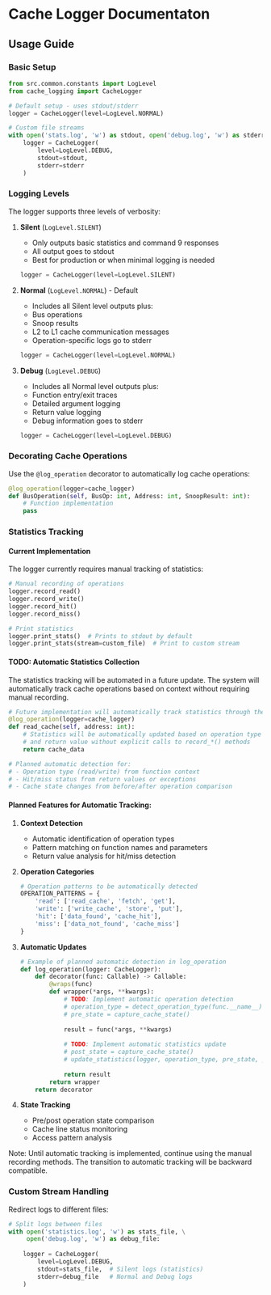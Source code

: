 # Cache Logger Documentaton

## Usage Guide

### Basic Setup
```python
from src.common.constants import LogLevel
from cache_logging import CacheLogger

# Default setup - uses stdout/stderr
logger = CacheLogger(level=LogLevel.NORMAL)

# Custom file streams
with open('stats.log', 'w') as stdout, open('debug.log', 'w') as stderr:
    logger = CacheLogger(
        level=LogLevel.DEBUG,
        stdout=stdout,
        stderr=stderr
    )
```

### Logging Levels
The logger supports three levels of verbosity:

1. **Silent** (`LogLevel.SILENT`)
   - Only outputs basic statistics and command 9 responses
   - All output goes to stdout
   - Best for production or when minimal logging is needed
   ```python
   logger = CacheLogger(level=LogLevel.SILENT)
   ```

2. **Normal** (`LogLevel.NORMAL`) - Default
   - Includes all Silent level outputs plus:
   - Bus operations
   - Snoop results
   - L2 to L1 cache communication messages
   - Operation-specific logs go to stderr
   ```python
   logger = CacheLogger(level=LogLevel.NORMAL)
   ```

3. **Debug** (`LogLevel.DEBUG`)
   - Includes all Normal level outputs plus:
   - Function entry/exit traces
   - Detailed argument logging
   - Return value logging
   - Debug information goes to stderr
   ```python
   logger = CacheLogger(level=LogLevel.DEBUG)
   ```

### Decorating Cache Operations
Use the `@log_operation` decorator to automatically log cache operations:

```python
@log_operation(logger=cache_logger)
def BusOperation(self, BusOp: int, Address: int, SnoopResult: int):
    # Function implementation
    pass
```


### Statistics Tracking

#### Current Implementation
The logger currently requires manual tracking of statistics:

```python
# Manual recording of operations
logger.record_read()
logger.record_write()
logger.record_hit()
logger.record_miss()

# Print statistics
logger.print_stats()  # Prints to stdout by default
logger.print_stats(stream=custom_file)  # Print to custom stream
```

#### TODO: Automatic Statistics Collection
The statistics tracking will be automated in a future update. The system will automatically track cache operations based on context without requiring manual recording.

```python
# Future implementation will automatically track statistics through the decorator
@log_operation(logger=cache_logger)
def read_cache(self, address: int):
    # Statistics will be automatically updated based on operation type
    # and return value without explicit calls to record_*() methods
    return cache_data

# Planned automatic detection for:
# - Operation type (read/write) from function context
# - Hit/miss status from return values or exceptions
# - Cache state changes from before/after operation comparison
```

#### Planned Features for Automatic Tracking:
1. **Context Detection**
   - Automatic identification of operation types
   - Pattern matching on function names and parameters
   - Return value analysis for hit/miss detection

2. **Operation Categories**
   ```python
   # Operation patterns to be automatically detected
   OPERATION_PATTERNS = {
       'read': ['read_cache', 'fetch', 'get'],
       'write': ['write_cache', 'store', 'put'],
       'hit': ['data_found', 'cache_hit'],
       'miss': ['data_not_found', 'cache_miss']
   }
   ```

3. **Automatic Updates**
   ```python
   # Example of planned automatic detection in log_operation
   def log_operation(logger: CacheLogger):
       def decorator(func: Callable) -> Callable:
           @wraps(func)
           def wrapper(*args, **kwargs):
               # TODO: Implement automatic operation detection
               # operation_type = detect_operation_type(func.__name__)
               # pre_state = capture_cache_state()
               
               result = func(*args, **kwargs)
               
               # TODO: Implement automatic statistics update
               # post_state = capture_cache_state()
               # update_statistics(logger, operation_type, pre_state, post_state, result)
               
               return result
           return wrapper
       return decorator
   ```

4. **State Tracking**
   - Pre/post operation state comparison
   - Cache line status monitoring
   - Access pattern analysis

Note: Until automatic tracking is implemented, continue using the manual recording methods. The transition to automatic tracking will be backward compatible.

### Custom Stream Handling
Redirect logs to different files:

```python
# Split logs between files
with open('statistics.log', 'w') as stats_file, \
     open('debug.log', 'w') as debug_file:
    
    logger = CacheLogger(
        level=LogLevel.DEBUG,
        stdout=stats_file,  # Silent logs (statistics)
        stderr=debug_file   # Normal and Debug logs
    )
```

